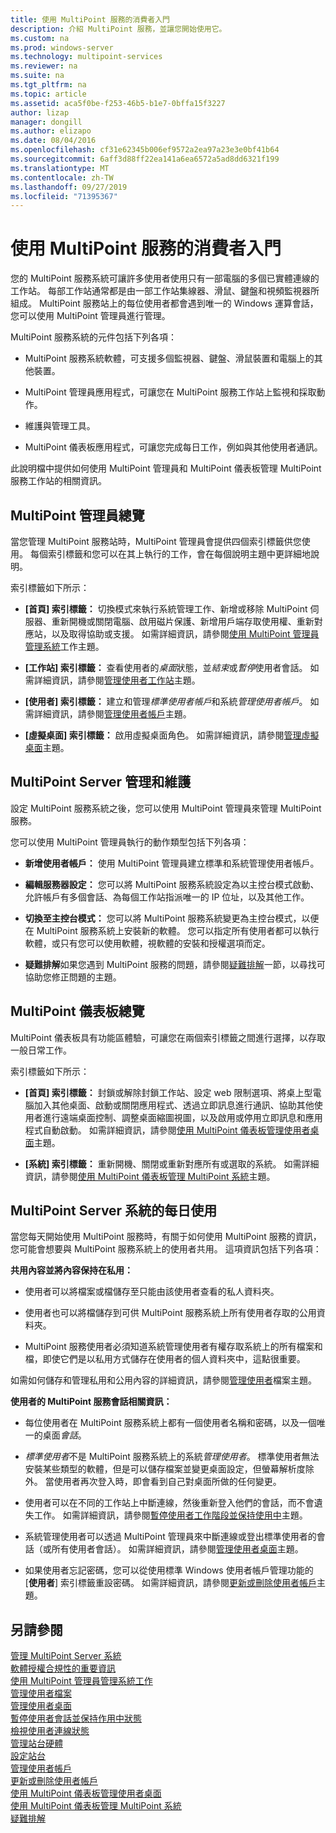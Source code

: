 ```yaml
---
title: 使用 MultiPoint 服務的消費者入門
description: 介紹 MultiPoint 服務，並讓您開始使用它。
ms.custom: na
ms.prod: windows-server
ms.technology: multipoint-services
ms.reviewer: na
ms.suite: na
ms.tgt_pltfrm: na
ms.topic: article
ms.assetid: aca5f0be-f253-46b5-b1e7-0bffa15f3227
author: lizap
manager: dongill
ms.author: elizapo
ms.date: 08/04/2016
ms.openlocfilehash: cf31e62345b006ef9572a2ea97a23e3e0bf41b64
ms.sourcegitcommit: 6aff3d88ff22ea141a6ea6572a5ad8dd6321f199
ms.translationtype: MT
ms.contentlocale: zh-TW
ms.lasthandoff: 09/27/2019
ms.locfileid: "71395367"
---
```

# <a name="getting-started-with-multipoint-services"></a>使用 MultiPoint 服務的消費者入門
您的 MultiPoint 服務系統可讓許多使用者使用只有一部電腦的多個已實體連線的工作站。 每部工作站通常都是由一部工作站集線器、滑鼠、鍵盤和視頻監視器所組成。 MultiPoint 服務站上的每位使用者都會遇到唯一的 Windows 運算會話，您可以使用 MultiPoint 管理員進行管理。  
  
MultiPoint 服務系統的元件包括下列各項：  
  
-   MultiPoint 服務系統軟體，可支援多個監視器、鍵盤、滑鼠裝置和電腦上的其他裝置。  
  
-   MultiPoint 管理員應用程式，可讓您在 MultiPoint 服務工作站上監視和採取動作。  
  
-   維護與管理工具。  
  
-   MultiPoint 儀表板應用程式，可讓您完成每日工作，例如與其他使用者通訊。  
  
此說明檔中提供如何使用 MultiPoint 管理員和 MultiPoint 儀表板管理 MultiPoint 服務工作站的相關資訊。  
  
## <a name="overview-of-multipoint-manager"></a>MultiPoint 管理員總覽  
當您管理 MultiPoint 服務站時，MultiPoint 管理員會提供四個索引標籤供您使用。 每個索引標籤和您可以在其上執行的工作，會在每個說明主題中更詳細地說明。  
  
索引標籤如下所示：  
  
-   **[首頁] 索引標籤：** 切換模式來執行系統管理工作、新增或移除 MultiPoint 伺服器、重新開機或關閉電腦、啟用磁片保護、新增用戶端存取使用權、重新對應站，以及取得協助或支援。 如需詳細資訊，請參閱[使用 MultiPoint 管理員管理系統](Manage-System-Tasks-Using-MultiPoint-Manager.md)工作主題。  
  
-   **[工作站] 索引標籤：** 查看使用者的*桌面*狀態，並*結束*或*暫停*使用者會話。 如需詳細資訊，請參閱[管理使用者工作站](Manage-User-Stations.md)主題。  
  
-   **[使用者] 索引標籤：** 建立和管理*標準使用者帳戶*和系統*管理使用者帳戶*。 如需詳細資訊，請參閱[管理使用者帳戶](Manage-User-Accounts.md)主題。  
  
-   **[虛擬桌面] 索引標籤：** 啟用虛擬桌面角色。 如需詳細資訊，請參閱[管理虛擬桌面](Manage-Virtual-Desktops.md)主題。  
  
## <a name="multipoint-server-management-and-maintenance"></a>MultiPoint Server 管理和維護  
設定 MultiPoint 服務系統之後，您可以使用 MultiPoint 管理員來管理 MultiPoint 服務。  
  
您可以使用 MultiPoint 管理員執行的動作類型包括下列各項：  
  
-   **新增使用者帳戶：** 使用 MultiPoint 管理員建立標準和系統管理使用者帳戶。  
  
-   **編輯服務器設定：** 您可以將 MultiPoint 服務系統設定為以主控台模式啟動、允許帳戶有多個會話、為每個工作站指派唯一的 IP 位址，以及其他工作。  
  
-   **切換至主控台模式：** 您可以將 MultiPoint 服務系統變更為主控台模式，以便在 MultiPoint 服務系統上安裝新的軟體。 您可以指定所有使用者都可以執行軟體，或只有您可以使用軟體，視軟體的安裝和授權選項而定。  
  
-   **疑難排解**如果您遇到 MultiPoint 服務的問題，請參閱[疑難排解](Troubleshooting.md)一節，以尋找可協助您修正問題的主題。  
  
## <a name="overview-of-multipoint-dashboard"></a>MultiPoint 儀表板總覽  
MultiPoint 儀表板具有功能區體驗，可讓您在兩個索引標籤之間進行選擇，以存取一般日常工作。  
  
索引標籤如下所示：  
  
-   **[首頁] 索引標籤：** 封鎖或解除封鎖工作站、設定 web 限制選項、將桌上型電腦加入其他桌面、啟動或關閉應用程式、透過立即訊息進行通訊、協助其他使用者進行遠端桌面控制、調整桌面縮圖視圖，以及啟用或停用立即訊息和應用程式自動啟動。 如需詳細資訊，請參閱[使用 MultiPoint 儀表板管理使用者桌面](Manage-User-Desktops-Using-MultiPoint-Dashboard.md)主題。  
  
-   **[系統] 索引標籤：** 重新開機、關閉或重新對應所有或選取的系統。 如需詳細資訊，請參閱[使用 MultiPoint 儀表板管理 MultiPoint 系統](Manage-MultiPoint-Systems-Using-MultiPoint-Dashboard.md)主題。  
  
## <a name="daily-use-of-your-multipoint-server-system"></a>MultiPoint Server 系統的每日使用  
當您每天開始使用 MultiPoint 服務時，有關于如何使用 MultiPoint 服務的資訊，您可能會想要與 MultiPoint 服務系統上的使用者共用。 這項資訊包括下列各項：  
  
**共用內容並將內容保持在私用：**  
  
-   使用者可以將檔案或檔儲存至只能由該使用者查看的私人資料夾。  
  
-   使用者也可以將檔儲存到可供 MultiPoint 服務系統上所有使用者存取的公用資料夾。  
  
-   MultiPoint 服務使用者必須知道系統管理使用者有權存取系統上的所有檔案和檔，即使它們是以私用方式儲存在使用者的個人資料夾中，這點很重要。  
  
如需如何儲存和管理私用和公用內容的詳細資訊，請參閱[管理使用者](Manage-User-Files.md)檔案主題。  
  
**使用者的 MultiPoint 服務會話相關資訊：**  
  
-   每位使用者在 MultiPoint 服務系統上都有一個使用者名稱和密碼，以及一個唯一的桌面*會話*。  
  
-   *標準使用者*不是 MultiPoint 服務系統上的系統*管理使用者*。 標準使用者無法安裝某些類型的軟體，但是可以儲存檔案並變更桌面設定，但螢幕解析度除外。 當使用者再次登入時，即會看到自己對桌面所做的任何變更。  
  
-   使用者可以在不同的工作站上中斷連線，然後重新登入他們的會話，而不會遺失工作。 如需詳細資訊，請參閱[暫停使用者工作階段並保持使用中](Suspend-and-Leave-User-Session-Active.md)主題。  
  
-   系統管理使用者可以透過 MultiPoint 管理員來中斷連線或登出標準使用者的會話（或所有使用者會話）。 如需詳細資訊，請參閱[管理使用者桌面](manage-user-desktops-using-multipoint-dashboard.md)主題。  
  
-   如果使用者忘記密碼，您可以從使用標準 Windows 使用者帳戶管理功能的 [**使用者**] 索引標籤重設密碼。 如需詳細資訊，請參閱[更新或刪除使用者帳戶](Update-or-Delete-a-User-Account.md)主題。  
  
## <a name="see-also"></a>另請參閱  
[管理 MultiPoint Server 系統](managing-your-multipoint-services-system.md)  
[軟體授權合規性的重要資訊](Important-Information-about-Software-License-Compliance.md)  
[使用 MultiPoint 管理員管理系統工作](Manage-System-Tasks-Using-MultiPoint-Manager.md)  
[管理使用者檔案](Manage-User-Files.md)  
[管理使用者桌面](manage-user-desktops-using-multipoint-dashboard.md)  
[暫停使用者會話並保持作用中狀態](Suspend-and-Leave-User-Session-Active.md)  
[檢視使用者連線狀態](View-User-Connection-Status.md)  
[管理站台硬體](Manage-Station-Hardware.md)  
[設定站台](Set-Up-a-Station.md)  
[管理使用者帳戶](Manage-User-Accounts.md)  
[更新或刪除使用者帳戶](Update-or-Delete-a-User-Account.md)  
[使用 MultiPoint 儀表板管理使用者桌面](Manage-User-Desktops-Using-MultiPoint-Dashboard.md)  
[使用 MultiPoint 儀表板管理 MultiPoint 系統](Manage-MultiPoint-Systems-Using-MultiPoint-Dashboard.md)  
[疑難排解](Troubleshooting.md)    
  
